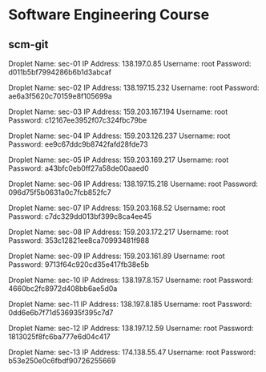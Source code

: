 # Software Engineering Course
## scm-git

Droplet Name: sec-01
IP Address: 138.197.0.85
Username: root
Password: d011b5bf7994286b6b1d3abcaf

Droplet Name: sec-02
IP Address: 138.197.15.232
Username: root
Password: ae6a3f5620c70159e8f105699a

Droplet Name: sec-03
IP Address: 159.203.167.194
Username: root
Password: c12167ee3952f07c324fbc79be

Droplet Name: sec-04
IP Address: 159.203.126.237
Username: root
Password: ee9c67ddc9b8742fafd28fde73

Droplet Name: sec-05
IP Address: 159.203.169.217
Username: root
Password: a43bfc0eb0ff27a58de00aaed0

Droplet Name: sec-06
IP Address: 138.197.15.218
Username: root
Password: 096d75f5b0631a0c7fcb852fc7

Droplet Name: sec-07
IP Address: 159.203.168.52
Username: root
Password: c7dc329dd013bf399c8ca4ee45

Droplet Name: sec-08
IP Address: 159.203.172.217
Username: root
Password: 353c12821ee8ca70993481f988

Droplet Name: sec-09
IP Address: 159.203.161.89
Username: root
Password: 9713f64c920cd35e417fb38e5b

Droplet Name: sec-10
IP Address: 138.197.8.157
Username: root
Password: 4660bc2fc8972d408bb6ae5d0a

Droplet Name: sec-11
IP Address: 138.197.8.185
Username: root
Password: 0dd6e6b7f71d536935f395c7d7

Droplet Name: sec-12
IP Address: 138.197.12.59
Username: root
Password: 1813025f8fc6ba777e6d04c417

Droplet Name: sec-13
IP Address: 174.138.55.47
Username: root
Password: b53e250e0c6fbdf90726255669
